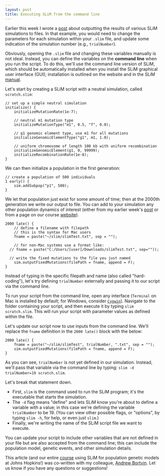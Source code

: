 ```yaml
---
layout: post
title: Executing SLiM from the command line  
---
```


Earlier this week I wrote a [post](https://scarioscia.github.io/2024-01-05/writing-SLiM-output) about outputting the results of various SLiM simulations to files. In that example, you would need to change the parameters for each simulation within your `.slim` file, and update some indication of the simulation number (e.g., `trialNumber`). 

Obviously, opening the `.slim` file and changing these variables manually is not ideal. Instead, you can define the variables on the **command line** when you run the script. To do this, we'll use the command line version of SLiM, which should be automatically installed when you install the SLiM graphical user interface (GUI); installation is outlined on the website and in the SLiM [manual](https://messerlab.org/slim/). 

Let's start by creating a SLiM script with a neutral simulation, called `scratch.slim`:

```
// set up a simple neutral simulation
initialize() {
	initializeMutationRate(1e-7);
	
	// neutral m1 mutation type
	initializeMutationType("m1", 0.5, "f", 0.0);
	
	// g1 genomic element type, use m1 for all mutations
	initializeGenomicElementType("g1", m1, 1.0);
	
	// uniform chromosome of length 100 kb with uniform recombination
	initializeGenomicElement(g1, 0, 99999);
	initializeRecombinationRate(1e-8);
}
```

We can then initialize a population in the first generation: 

```
// create a population of 500 individuals
1 early() {
	sim.addSubpop("p1", 500);
}
```

We let that population just exist for some amount of time; then at the 2000th generation we write our output to file. You can add to your simulation any other population dynamics of interest (either from my earlier week's [post](https://scarioscia.github.io/2024-01-05/writing-SLiM-output) or from a page on our course [website](https://andrew-bortvin.github.io/slimNotes/slim-guide.html)).

```
2000 late() { 
	// define a filename with filepath 
	// this is the syntax for Mac users
	fname = paste("~/slim/slimTest.txt", sep = "");
	
	// for non-Mac systems use a format like:
  // fname = paste("C:/Users/[user]/Downloads/slimTest.txt", sep=""));
	
  // write the fixed mutations to the file you just named 
	sim.outputFixedMutations(filePath = fname, append = F); 
}
```

Instead of typing in the specific filepath and name (also called "hard-coding"), let's try defining `trialNumber` externally and passing it to our script via the command line.

To run your script from the command line, open any interface (`Terminal` on Mac is installed by default; for Windows, consider [`Cygwin`](https://www.cygwin.com/)). Navigate to the folder containing your script, and then execute it by typing `slim scratch.slim`. This will run your script with parameter values as defined within the file. 

Let's update our script now to use inputs from the command line. We'll replace the `fname` definition in the `2000 late()` block with the below:  

```
2000 late() { 
	fname = paste("~/slim/slimTest", trialNumber, ".txt", sep = "");
	sim.outputFixedMutations(filePath = fname, append = F); 
}
```

As you can see, `trialNumber` is not yet defined in our simulation. Instead, we'll pass that variable via the command line by typing: `slim -d trialNumber=19 scratch.slim`. 

Let's break that statement down. 
- First, `slim` is the command used to run the SLiM program; it's the executable that starts the simulation. 
- The `-d` flag means "define" and lets SLiM know you're about to define a variable with a value; in this case we're defining the variable `trialNumber` to be 19. (You can view other possible flags, or "options", by typing `slim -h`, for help, or even just `slim`.) 
- Finally, we're writing the name of the SLiM script file we want to execute. 

You can update your script to include other variables that are not defined in your file but are also accepted from the command line; this can include the population model, genetic events, and other simulation details. 

This article (and our entire [course](https://andrew-bortvin.github.io/slimNotes/slim-guide.html) using SLiM for population genetic models at Johns Hopkins!) was co-written with my colleague, [Andrew Bortvin](https://andrew-bortvin.github.io/). Let us know if you have any questions or suggestions! 

